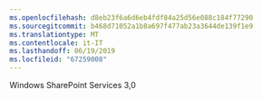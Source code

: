 ```yaml
---
ms.openlocfilehash: d8eb23f6a6d6eb4fdf84a25d56e088c184f77290
ms.sourcegitcommit: b468d71052a1b8a697f477ab23a3644de139f1e9
ms.translationtype: MT
ms.contentlocale: it-IT
ms.lasthandoff: 06/19/2019
ms.locfileid: "67259008"
---
```

 Windows SharePoint Services 3,0 